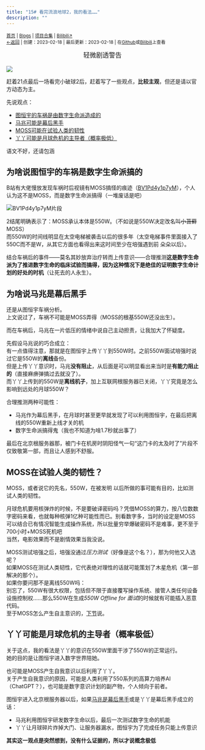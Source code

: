 ```yaml
---
title: "15# 看完流浪地球2，我的看法……"
description: ""
---
```

<small id="old_menu"><a href="/">首页</a> | <a href="/blogs">Blogs</a> | <a href="/Project">项目合集</a> | <a href="https://space.bilibili.com/1987247870">Bilibili↗</a><br></small><small><a href="../../">←返回</a> |
 创建：2023-02-18 | 最后更新：2023-02-18 | 在<a href="https://github.com/kdxhub/kdxiaoyi.top/blob/main/blogs/2023/15-The.Wandering.Earth.md">Github</a>或<a href="https://www.bilibili.com/read/cv21899082">Bilibili</a>上查看</small>

<center><big>轻微剧透警告</big></center><br>
<img src="https://s1.ax1x.com/2023/02/18/pSqTu7T.jpg"></img><br>

赶着21点最后一场看完小破球2后，赶着写了一些观点，**比较主观**，但还是请以官方动态为主。<br>

先说观点：<br>
* [图恒宇的车祸是由数字生命派造成的](#为啥说图恒宇的车祸是数字生命派搞的)
* [马兆可能是幕后黑手](#为啥说马兆是幕后黑手)
* [MOSS可能在试验人类的韧性](#moss在试验人类的韧性)
* [丫丫可能是月球危机的主导者（概率极低）](#丫丫可能是月球危机的主导者概率极低)

语文不好，还请包涵<br>

## 为啥说图恒宇的车祸是数字生命派搞的
B站有大佬慢放发现车祸时后视镜有MOSS搞怪的痕迹（[BV1Pd4y1p7yM](http://b23.tv/BV1Pd4y1p7yM)），个人认为这不是MOSS，而是数字生命派搞得（一堆废话是吧）<br>

![](https://s1.ax1x.com/2023/02/18/pSq7pvR.png "BV1Pd4y1p7yM片段")

2结尾明确表示了：MOSS承认本体是550W。（不如说是550W决定改名叫~~小苔藓~~MOSS）<br>
而550W的时间线明显在太空电梯被袭击以后的很多年（太空电梯事件里面接入了550C而不是W，从其它方面也看得出来这时间至少在培强遇到前 朵朵以后）。<br>

结合车祸后的事件——莫名其妙放弃治疗转而上传意识——合理推测**这是数字生命派为了推进数字生命的临床试验而搞得，因为这种情况下是绝佳的证明数字生命计划的好处的时机**（让死去的人永生）。<br>

## 为啥说马兆是幕后黑手
还是从图恒宇车祸分析。<br>
上文说过了，车祸不可能是MOSS弄得（MOSS的根基550W还没出生）。<br>

而在车祸后，马兆在一片低压的情绪中说自己主动担责，让我加大了怀疑度。<br>

先假设马兆说的巧合成立：<br>
有一点值得注意，那就是在图恒宇上传丫丫到550W时。之前550W面试培强时说过它是550W的**离线**备份。<br>
但是上传丫丫意识时，马兆**没有阻止**，从后面是可以明显看出来当时是**有能力阻止的**（直接麻痹弹搞过去就没了）。<br>
而丫丫上传到的550W是**离线机子**，加上互联网根服务器已关闭，丫丫究竟是怎么影响到远处的月球550W？<br>

合理推测两种可能性：<br>
* 马兆作为幕后黑手，在月球时甚至更早就发现了可以利用图恒宇，在最后把离线的550W重新上线才关的机
* 数字生命派搞得鬼（我也不知道为啥1.7秒就出事了）

最后在北京根服务器那，被门卡在机房时阴阳怪气一句“这门卡的太及时了”片段不仅致敬第一部，而且让人感到不舒服。<br>

## MOSS在试验人类的韧性？
MOSS，或者说它的先名，550W，在被发明 以后所做的事可能有目的，比如测试人类的韧性。<br>

月球危机要用核弹炸的时候，不是要破译密码吗？凭借MOSS的算力，按八位数数字密码来看，也就每种核弹1亿种可能性而已。别看数字多，当时的设定是MOSS可以结合已有情况智能生成操作系统，所以批量穷举爆破密码不是难事，更不至于700小时+MOSS死机吧<br>
当然，电影效果而不是剧情效果当我没说。<br>

MOSS测试培强之后，培强没通过*压力测试*（好像是这个名？），那为何他又入选呢？<br>
如果MOSS在测试人类韧性，它代表绝对理性的话就可能策划了木星危机（第一部解决的那个）。<br>
如果你要问那不是离线550W吗：<br>
别忘了，550W有很大权限，包括但不限于直接覆写操作系统、接管人类任何设备设施控制权……那么550W在生成*550W Offline for 面试*的时候就有可能插入恶意代码。<br>
至于MOSS怎么产生自主意识的，[下节](#丫丫可能是月球危机的主导者概率极低)说。<br>

## 丫丫可能是月球危机的主导者（概率极低）
关于这点，我的看法是丫丫的意识在550W里面干涉了550W的正常运行。<br>
她的目的是让图恒宇进入数字世界陪她。<br>

也可能是MOSS产生自我意识以后利用了丫丫。<br>
关于产生自我意识的原因，可能是人类利用了550系列的高算力培养AI（ChatGPT？），也可能是数字意识计划的副产物，个人倾向于前者。<br>

图恒宇进入北京根服务器以后，如果[马兆是幕后黑手](#为啥说马兆是幕后黑手)或是丫丫是幕后黑手成立的话：<br>
* 马兆利用图恒宇研发数字生命以后，最后一次测试数字生命的机能
* 丫丫让月球碎片炸掉大门、让服务器漏水，图恒宇为了完成任务只能上传意识

**其实这一观点是突然想到，没有什么证据的，所以才说概念极低**<br>

<script src="https://unpkg.com/sober@0.3.2/dist/sober.min.js"></script><script src="https://rs.kdxiaoyi.top/res/scripts/js/md-newUI-render.js"></script>